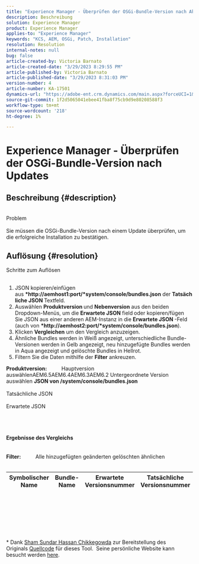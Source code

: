 ```yaml
---
title: "Experience Manager - Überprüfen der OSGi-Bundle-Version nach Aktualisierungen"
description: Beschreibung
solution: Experience Manager
product: Experience Manager
applies-to: "Experience Manager"
keywords: "KCS, AEM, OSGi, Patch, Installation"
resolution: Resolution
internal-notes: null
bug: false
article-created-by: Victoria Barnato
article-created-date: "3/29/2023 8:29:55 PM"
article-published-by: Victoria Barnato
article-published-date: "3/29/2023 8:31:03 PM"
version-number: 4
article-number: KA-17501
dynamics-url: "https://adobe-ent.crm.dynamics.com/main.aspx?forceUCI=1&pagetype=entityrecord&etn=knowledgearticle&id=289ee872-70ce-ed11-b597-6045bd006268"
source-git-commit: 1f2d5065041ebee41fba8f75cb9d9e80208588f3
workflow-type: tm+mt
source-wordcount: '218'
ht-degree: 1%

---
```


# Experience Manager - Überprüfen der OSGi-Bundle-Version nach Updates

## Beschreibung {#description}

<br>Problem<br><br>
Sie müssen die OSGi-Bundle-Version nach einem Update überprüfen, um die erfolgreiche Installation zu bestätigen.


## Auflösung {#resolution}

Schritte zum Auflösen<br><br>
1. JSON kopieren/einfügen aus <b>*http://aemhost1:port/*system/console/bundles.json</b> der <b>Tatsächliche JSON </b>Textfeld.
2. Auswählen <b>Produktversion </b>und <b>Nebenversion</b> aus den beiden Dropdown-Menüs, um die <b>Erwartete JSON</b> field<b> </b>oder kopieren/fügen Sie JSON aus einer anderen AEM-Instanz in die <b>Erwartete JSON </b>-Feld (auch von <b>*http://aemhost2:port/*system/console/bundles.json</b>).
3. Klicken <b>Vergleichen</b> um den Vergleich anzuzeigen.
4. Ähnliche Bundles werden in Weiß angezeigt, unterschiedliche Bundle-Versionen werden in Gelb angezeigt, neu hinzugefügte Bundles werden in Aqua angezeigt und gelöschte Bundles in Hellrot.
5. Filtern Sie die Daten mithilfe der <b>Filter</b> ankreuzen.

<b>Produktversion:</b>          Hauptversion auswählenAEM6.5AEM6.4AEM6.3AEM6.2 Untergeordnete Version auswählen
<b>JSON von /system/console/bundles.json</b><br><br>Tatsächliche JSON <br><br>Erwartete JSON <br>
<br> <br><br><br><b>Ergebnisse des Vergleichs</b><br><br> <br><b>Filter:</b>          Alle hinzugefügten geänderten gelöschten ähnlichen     <br><br>

| Symbolischer Name | Bundle-Name | Erwartete Versionsnummer | Tatsächliche Versionsnummer |
| --- | --- | --- | --- |

<br><br><br><br> <br><br>




\* Dank [Sham Sundar Hassan Chikkegowda](https://www.linkedin.com/in/sham-sundar-hassan-chikkegowda-6b03a517) zur Bereitstellung des Originals [Quellcode](https://github.com/Schikkeg/schikkeg.github.io/blob/master/tools/coi.html) für dieses Tool.  Seine persönliche Website kann besucht werden [here](https://www.aemstuff.com/).
